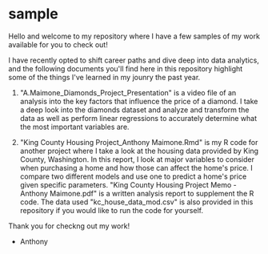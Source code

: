 # sample

Hello and welcome to my repository where I have a few samples of my work available for you to check out!

I have recently opted to shift career paths and dive deep into data analytics, and the following documents you'll find here in this repository highlight some of the things I've learned in my jounry the past year.

1. "A.Maimone_Diamonds_Project_Presentation" is a video file of an analysis into the key factors that influence the price of a diamond. I take a deep look into the diamonds dataset and analyze and transform the data as well as perform linear regressions to accurately determine what the most important variables are. 

2. "King County Housing Project_Anthony Maimone.Rmd" is my R code for another project where I take a look at the housing data provided by King County, Washington. In this report, I look at major variables to consider when purchasing a home and how those can affect the home's price. I compare two different models and use one to predict a home's price given specific parameters. "King County Housing Project Memo - Anthony Maimone.pdf" is a written analysis report to supplement the R code. The data used "kc_house_data_mod.csv" is also provided in this repository if you would like to run the code for yourself.

Thank you for checkng out my work!

- Anthony 
